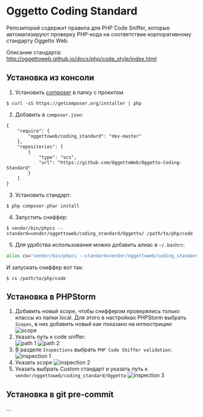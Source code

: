 Oggetto Coding Standard
=======================

Репозиторий содержит правила для PHP Code Sniffer, которые автоматизируют 
проверку PHP-кода на соответствие корпоративному стандарту Oggetto Web.

Описание стандарта: http://oggettoweb.github.io/docs/php/code_style/index.html

Установка из консоли
---

1. Установить [composer](http://getcomposer.org/doc/01-basic-usage.md#installation) в папку с проектом
```
$ curl -sS https://getcomposer.org/installer | php
```

2. Добавить в `composer.json`:
```
{
    "require": {
        "oggettoweb/coding_standard": "dev-master"
    },
    "repositories": [
        {
            "type": "vcs",
            "url": "https://github.com/OggettoWeb/Oggetto-Coding-Standard"
        }
    ]
}
```

3. Установить стандарт:  
```
$ php composer.phar install
```

4. Запустить сниффер:  
```
$ vendor/bin/phpcs --standard=vendor/oggettoweb/coding_standard/Oggetto/ /path/to/php/code
```

5. Для удобства использования можно добавить алиас в `~/.bashrc`:  
```bash
alias cs="vendor/bin/phpcs --standard=vendor/oggettoweb/coding_standard/Oggetto/"
```
И запускать сниффер вот так:
```
$ cs /path/to/php/code
```

Установка в PHPStorm
---

1. Добавить новый scope, чтобы сниффером проверялись только классы из папки local. Для этого в настройках PHPStorm выбрать `Scopes`, в них добавить новый как показано на иллюстриции:   
![scope](http://oggettoweb.github.io/assets/img/phpcs/cs_scope.png)
2. Указать путь к code sniffer:   
![path 1](http://oggettoweb.github.io/assets/img/phpcs/cs_shiffer_path_1.png)
![path 2](http://oggettoweb.github.io/assets/img/phpcs/cs_shiffer_path_2.png)
3. В разделе `Inspections` выбрать `PHP Code Shiffer validation`:   
![inspection 1](http://oggettoweb.github.io/assets/img/phpcs/cs_inspection_1.png)
4. Указать scope 
![inspection 2](http://oggettoweb.github.io/assets/img/phpcs/cs_inspection_2.png)
5. Указать выбрать Custom стандарт и указать путь к `vendor/oggettoweb/coding_standard/Oggetto`
![inspection 3](http://oggettoweb.github.io/assets/img/phpcs/cs_inspection_3.png)

Установка в git pre-commit
---

...
